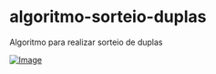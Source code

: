 # algoritmo-sorteio-duplas
Algoritmo para realizar sorteio de duplas 


[![Image](https://raw.githubusercontent.com/ALESSANDROLMENEZES/algoritmo-sorteio-duplas/master/image/prnt.jpg "Image")](https://alessandrolmenezes.github.io/algoritmo-sorteio-duplas/index.html "Image")
